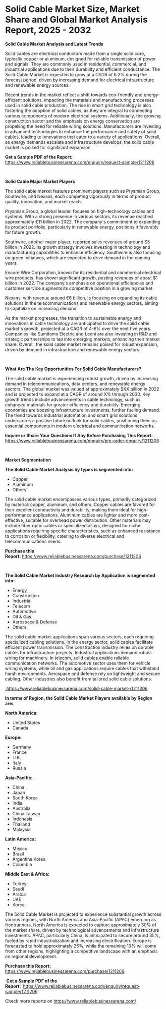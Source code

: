 <p><h1>Solid Cable Market Size, Market Share and Global Market Analysis Report, 2025 - 2032</h1></p><p><strong>Solid Cable Market Analysis and Latest Trends</strong></p>
<p><p>Solid cables are electrical conductors made from a single solid core, typically copper or aluminum, designed for reliable transmission of power and signals. They are commonly used in residential, commercial, and industrial applications due to their durability and efficient conductance. The Solid Cable Market is expected to grow at a CAGR of 6.2% during the forecast period, driven by increasing demand for electrical infrastructure and renewable energy sources.</p><p>Recent trends in the market reflect a shift towards eco-friendly and energy-efficient solutions, impacting the materials and manufacturing processes used in solid cable production. The rise in smart grid technology is also fostering the adoption of solid cables, as they are integral to connecting various components of modern electrical systems. Additionally, the growing construction sector and the emphasis on energy conservation are propelling the need for reliable wiring solutions. Manufacturers are investing in advanced technologies to enhance the performance and safety of solid cables, leading to innovations that cater to a variety of applications. Overall, as energy demands escalate and infrastructure develops, the solid cable market is poised for significant expansion.</p></p>
<p><strong>Get a Sample PDF of the Report:&nbsp;</strong> <a href="https://www.reliablebusinessarena.com/enquiry/request-sample/1211206?utm_campaign=2756&utm_medium=2&utm_source=Github&utm_content=ia&utm_term=24032025&utm_id=solid-cable">https://www.reliablebusinessarena.com/enquiry/request-sample/1211206</a></p>
<p>&nbsp;</p>
<p><strong>Solid Cable Major Market Players</strong></p>
<p><p>The solid cable market features prominent players such as Prysmian Group, Southwire, and Nexans, each competing vigorously in terms of product quality, innovation, and market reach. </p><p>Prysmian Group, a global leader, focuses on high-technology cables and systems. With a strong presence in various sectors, its revenue reached approximately €11 billion in 2022. The company's commitment to expanding its product portfolio, particularly in renewable energy, positions it favorably for future growth.</p><p>Southwire, another major player, reported sales revenues of around $5 billion in 2022. Its growth strategy involves investing in technology and manufacturing capabilities to enhance efficiency. Southwire is also focusing on green initiatives, which are expected to drive demand in the coming years.</p><p>Encore Wire Corporation, known for its residential and commercial electrical wire products, has shown significant growth, posting revenues of about $1 billion in 2022. The company's emphasis on operational efficiencies and customer service augments its competitive position in a growing market.</p><p>Nexans, with revenue around €6 billion, is focusing on expanding its cable solutions in the telecommunications and renewable energy sectors, aiming to capitalize on increasing demand. </p><p>As the market progresses, the transition to sustainable energy and innovations in cable technology are anticipated to drive the solid cable market's growth, projected at a CAGR of 4-6% over the next five years. Companies like Sumitomo Electric and Leoni are also investing in R&D and strategic partnerships to tap into emerging markets, enhancing their market share. Overall, the solid cable market remains poised for robust expansion, driven by demand in infrastructure and renewable energy sectors.</p></p>
<p>&nbsp;</p>
<p><strong>What Are The Key Opportunities For Solid Cable Manufacturers?</strong></p>
<p><p>The solid cable market is experiencing robust growth, driven by increasing demand in telecommunications, data centers, and renewable energy sectors. The global market was valued at approximately $XX billion in 2022 and is projected to expand at a CAGR of around X% through 2030. Key growth trends include advancements in cable technology, such as enhanced materials for greater efficiency and durability. Emerging economies are boosting infrastructure investments, further fueling demand. The trend towards industrial automation and smart grid solutions underscores a positive future outlook for solid cables, positioning them as essential components in modern electrical and communication networks.</p></p>
<p><strong>Inquire or Share Your Questions If Any Before Purchasing This Report:</strong> <a href="https://www.reliablebusinessarena.com/enquiry/pre-order-enquiry/1211206?utm_campaign=2756&utm_medium=2&utm_source=Github&utm_content=ia&utm_term=24032025&utm_id=solid-cable">https://www.reliablebusinessarena.com/enquiry/pre-order-enquiry/1211206</a></p>
<p>&nbsp;</p>
<p><strong>Market Segmentation</strong></p>
<p><strong>The Solid Cable Market Analysis by types is segmented into:</strong></p>
<p><ul><li>Copper</li><li>Aluminum</li><li>Others</li></ul></p>
<p><p>The solid cable market encompasses various types, primarily categorized by material: copper, aluminum, and others. Copper cables are favored for their excellent conductivity and durability, making them ideal for high-performance applications. Aluminum cables are lighter and more cost-effective, suitable for overhead power distribution. Other materials may include fiber optic cables or specialized alloys, designed for niche applications requiring specific characteristics, such as enhanced resistance to corrosion or flexibility, catering to diverse electrical and telecommunications needs.</p></p>
<p><strong>Purchase this Report:&nbsp;</strong><a href="https://www.reliablebusinessarena.com/purchase/1211206?utm_campaign=2756&utm_medium=2&utm_source=Github&utm_content=ia&utm_term=24032025&utm_id=solid-cable">https://www.reliablebusinessarena.com/purchase/1211206</a></p>
<p>&nbsp;</p>
<p><strong>The Solid Cable Market Industry Research by Application is segmented into:</strong></p>
<p><ul><li>Energy</li><li>Construction</li><li>Industrial</li><li>Telecom</li><li>Automotive</li><li>Oil & Gas</li><li>Aerospace & Defense</li><li>Others</li></ul></p>
<p><p>The solid cable market applications span various sectors, each requiring specialized cabling solutions. In the energy sector, solid cables facilitate efficient power transmission. The construction industry relies on durable cables for infrastructure projects. Industrial applications demand robust wiring for machinery. In telecom, solid cables enable reliable communication networks. The automotive sector uses them for vehicle wiring systems, while oil and gas applications require cables that withstand harsh environments. Aerospace and defense rely on lightweight and secure cabling. Other industries also benefit from tailored solid cable solutions.</p></p>
<p><a href="https://www.reliablebusinessarena.com/solid-cable-market-r1211206?utm_campaign=2756&utm_medium=2&utm_source=Github&utm_content=ia&utm_term=24032025&utm_id=solid-cable">&nbsp;https://www.reliablebusinessarena.com/solid-cable-market-r1211206</a></p>
<p><strong>In terms of Region, the Solid Cable Market Players available by Region are:</strong></p>
<p>
    <p> <strong> North America: </strong>
        <ul>
            <li>United States</li>
            <li>Canada</li>
        </ul>
        </p> 
    <p> <strong> Europe: </strong>
        <ul>
            <li>Germany</li>
            <li>France</li>
            <li>U.K.</li>
            <li>Italy</li>
            <li>Russia</li>
        </ul>
        </p> 
    <p> <strong> Asia-Pacific: </strong>
        <ul>
            <li>China</li>
            <li>Japan</li>
            <li>South Korea</li>
            <li>India</li>
            <li>Australia</li>
            <li>China Taiwan</li>
            <li>Indonesia</li>
            <li>Thailand</li>
            <li>Malaysia</li>
        </ul>
        </p> 
    <p> <strong> Latin America: </strong>
        <ul>
            <li>Mexico</li>
            <li>Brazil</li>
            <li>Argentina Korea</li>
            <li>Colombia</li>
        </ul>
        </p> 
    <p> <strong> Middle East & Africa: </strong>
        <ul>
            <li>Turkey</li>
            <li>Saudi</li>
            <li>Arabia</li>
            <li>UAE</li>
            <li>Korea</li>
        </ul>
    </p>
    </p>
<p><p>The Solid Cable Market is projected to experience substantial growth across various regions, with North America and Asia-Pacific (APAC) emerging as frontrunners. North America is expected to capture approximately 30% of the market share, driven by technological advancements and infrastructure investments. APAC, particularly China, is anticipated to secure around 35%, fueled by rapid industrialization and increasing electrification. Europe is forecasted to hold approximately 25%, while the remaining 10% will come from other regions, highlighting a competitive landscape with an emphasis on regional development.</p></p>
<p><strong>Purchase this Report: </strong><a href="https://www.reliablebusinessarena.com/purchase/1211206?utm_campaign=2756&utm_medium=2&utm_source=Github&utm_content=ia&utm_term=24032025&utm_id=solid-cable">https://www.reliablebusinessarena.com/purchase/1211206</a></p>
<p>&nbsp;<strong>Get a Sample PDF of the Report:&nbsp;&nbsp;</strong><a href="https://www.reliablebusinessarena.com/enquiry/request-sample/1211206?utm_campaign=2756&utm_medium=2&utm_source=Github&utm_content=ia&utm_term=24032025&utm_id=solid-cable">https://www.reliablebusinessarena.com/enquiry/request-sample/1211206</a></p>
<p><strong></strong></p>
<p>Check more reports on <a href="https://www.reliablebusinessarena.com/?utm_campaign=2756&utm_medium=2&utm_source=Github&utm_content=ia&utm_term=24032025&utm_id=solid-cable">https://www.reliablebusinessarena.com/</a></p>
